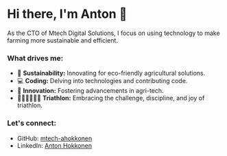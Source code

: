 # Hi there, I'm Anton 👋

As the CTO of Mtech Digital Solutions, I focus on using technology to make farming more sustainable and efficient.

### What drives me:
- 🌱 **Sustainability:** Innovating for eco-friendly agricultural solutions.
- 💻 **Coding:** Delving into technologies and contributing code.
- 🚀 **Innovation:** Fostering advancements in agri-tech.
- 🏊‍♂️🚴‍♂️🏃‍♂️ **Triathlon:** Embracing the challenge, discipline, and joy of triathlon.


### Let's connect:
- GitHub: [mtech-ahokkonen](https://github.com/mtech-ahokkonen)
- LinkedIn: [Anton Hokkonen](https://www.linkedin.com/in/anton-hokkonen/)
